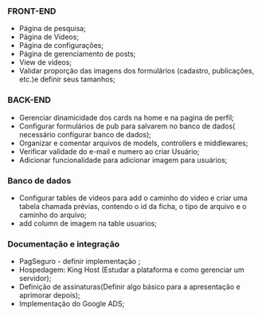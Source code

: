 ### FRONT-END
- Página de pesquisa;
- Página de Videos;
- Página de configurações;
- Página de gerenciamento de posts;
- View de videos;
- Validar proporção das imagens dos formulários (cadastro, publicações, etc.)e definir seus tamanhos;

### BACK-END
- Gerenciar dinamicidade dos cards na home e na pagina de perfil;
- Configurar formulários de pub para salvarem no banco de dados( necessário configurar banco de dados);
- Organizar e comentar arquivos de models, controllers e middlewares;
- Verificar validade do e-mail e numero ao criar Usuário;
- Adicionar funcionalidade para adicionar imagem para usuários;

### Banco de dados
- Configurar tables de videos para add o caminho do video e criar uma tabela chamada prévias, contendo o id da ficha, o tipo de arquivo e o caminho do arquivo;
- add column de imagem na table usuarios;


### Documentação e integração 
- PagSeguro - definir implementação ;
- Hospedagem: King Host (Estudar a plataforma e como gerenciar um servidor);
- Definição de assinaturas(Definir algo básico para a apresentação e aprimorar depois);
- Implementação do Google ADS;
